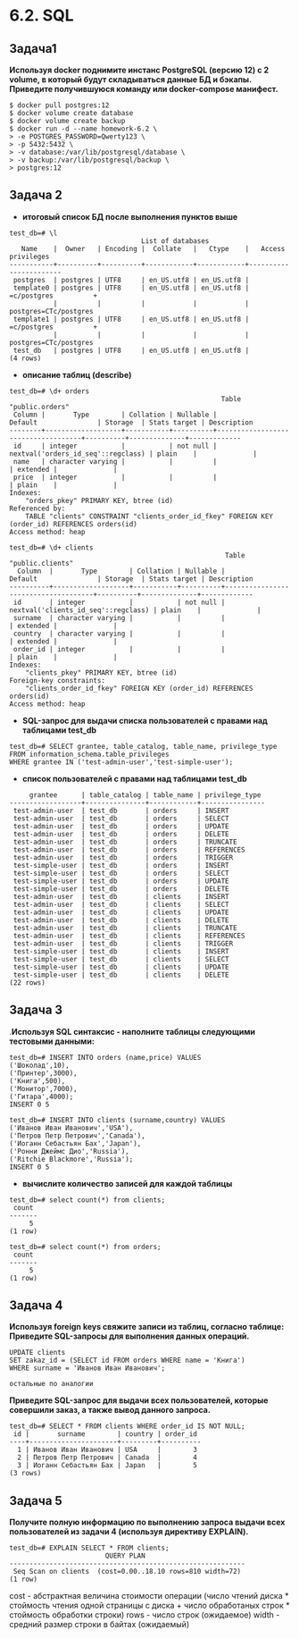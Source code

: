 # 6.2. SQL

## Задача1
**Используя docker поднимите инстанс PostgreSQL (версию 12) c 2 volume, в который будут складываться данные БД и бэкапы.
Приведите получившуюся команду или docker-compose манифест.**
```
$ docker pull postgres:12
$ docker volume create database
$ docker volume create backup
$ docker run -d --name homework-6.2 \
> -e POSTGRES_PASSWORD=Qwerty123 \
> -p 5432:5432 \
> -v database:/var/lib/postgresql/database \
> -v backup:/var/lib/postgresql/backup \
> postgres:12
```
## Задача 2

* **итоговый список БД после выполнения пунктов выше**
```
test_db=# \l
                                 List of databases
   Name    |  Owner   | Encoding |  Collate   |   Ctype    |   Access privileges   
-----------+----------+----------+------------+------------+-----------------------
 postgres  | postgres | UTF8     | en_US.utf8 | en_US.utf8 | 
 template0 | postgres | UTF8     | en_US.utf8 | en_US.utf8 | =c/postgres          +
           |          |          |            |            | postgres=CTc/postgres
 template1 | postgres | UTF8     | en_US.utf8 | en_US.utf8 | =c/postgres          +
           |          |          |            |            | postgres=CTc/postgres
 test_db   | postgres | UTF8     | en_US.utf8 | en_US.utf8 | 
(4 rows)
```

* **описание таблиц (describe)**
```
test_db=# \d+ orders
                                                     Table "public.orders"
 Column |       Type        | Collation | Nullable |              Default               | Storage  | Stats target | Description 
--------+-------------------+-----------+----------+------------------------------------+----------+--------------+-------------
 id     | integer           |           | not null | nextval('orders_id_seq'::regclass) | plain    |              | 
 name   | character varying |           |          |                                    | extended |              | 
 price  | integer           |           |          |                                    | plain    |              | 
Indexes:
    "orders_pkey" PRIMARY KEY, btree (id)
Referenced by:
    TABLE "clients" CONSTRAINT "clients_order_id_fkey" FOREIGN KEY (order_id) REFERENCES orders(id)
Access method: heap
```
```
test_db=# \d+ clients
                                                      Table "public.clients"
  Column  |       Type        | Collation | Nullable |               Default               | Storage  | Stats target | Description 
----------+-------------------+-----------+----------+-------------------------------------+----------+--------------+-------------
 id       | integer           |           | not null | nextval('clients_id_seq'::regclass) | plain    |              | 
 surname  | character varying |           |          |                                     | extended |              | 
 country  | character varying |           |          |                                     | extended |              | 
 order_id | integer           |           |          |                                     | plain    |              | 
Indexes:
    "clients_pkey" PRIMARY KEY, btree (id)
Foreign-key constraints:
    "clients_order_id_fkey" FOREIGN KEY (order_id) REFERENCES orders(id)
Access method: heap

```

* **SQL-запрос для выдачи списка пользователей с правами над таблицами test_db**
```
test_db=# SELECT grantee, table_catalog, table_name, privilege_type
FROM information_schema.table_privileges
WHERE grantee IN ('test-admin-user','test-simple-user');
```

* **список пользователей с правами над таблицами test_db**
```
     grantee      | table_catalog | table_name | privilege_type 
------------------+---------------+------------+----------------
 test-admin-user  | test_db       | orders     | INSERT
 test-admin-user  | test_db       | orders     | SELECT
 test-admin-user  | test_db       | orders     | UPDATE
 test-admin-user  | test_db       | orders     | DELETE
 test-admin-user  | test_db       | orders     | TRUNCATE
 test-admin-user  | test_db       | orders     | REFERENCES
 test-admin-user  | test_db       | orders     | TRIGGER
 test-simple-user | test_db       | orders     | INSERT
 test-simple-user | test_db       | orders     | SELECT
 test-simple-user | test_db       | orders     | UPDATE
 test-simple-user | test_db       | orders     | DELETE
 test-admin-user  | test_db       | clients    | INSERT
 test-admin-user  | test_db       | clients    | SELECT
 test-admin-user  | test_db       | clients    | UPDATE
 test-admin-user  | test_db       | clients    | DELETE
 test-admin-user  | test_db       | clients    | TRUNCATE
 test-admin-user  | test_db       | clients    | REFERENCES
 test-admin-user  | test_db       | clients    | TRIGGER
 test-simple-user | test_db       | clients    | INSERT
 test-simple-user | test_db       | clients    | SELECT
 test-simple-user | test_db       | clients    | UPDATE
 test-simple-user | test_db       | clients    | DELETE
(22 rows)
```

## Задача 3

.**Используя SQL синтаксис - наполните таблицы следующими тестовыми данными:**
```
test_db=# INSERT INTO orders (name,price) VALUES
('Шоколад',10),
('Принтер',3000),
('Книга',500),
('Монитор',7000),
('Гитара',4000);
INSERT 0 5
```

```
test_db=# INSERT INTO clients (surname,country) VALUES
('Иванов Иван Иванович','USA'),
('Петров Петр Петрович','Canada'),
('Иоганн Себастьян Бах','Japan'),
('Ронни Джеймс Дио','Russia'),
('Ritchie Blackmore','Russia');
INSERT 0 5
```
* **вычислите количество записей для каждой таблицы**

```
test_db=# select count(*) from clients;
 count 
-------
     5
(1 row)

test_db=# select count(*) from orders;
 count 
-------
     5
(1 row)
```

## Задача 4
**Используя foreign keys свяжите записи из таблиц, согласно таблице:**
**Приведите SQL-запросы для выполнения данных операций.**

```
UPDATE clients
SET zakaz_id = (SELECT id FROM orders WHERE name = 'Книга')
WHERE surname = 'Иванов Иван Иванович';

остальные по аналогии
```
**Приведите SQL-запрос для выдачи всех пользователей, которые совершили заказ, а также вывод данного запроса.**

```
test_db=# SELECT * FROM clients WHERE order_id IS NOT NULL;
 id |       surname        | country | order_id 
----+----------------------+---------+----------
  1 | Иванов Иван Иванович | USA     |        3
  2 | Петров Петр Петрович | Canada  |        4
  3 | Иоганн Себастьян Бах | Japan   |        5
(3 rows)
```

## Задача 5
**Получите полную информацию по выполнению запроса выдачи всех пользователей из задачи 4 (используя директиву EXPLAIN).**
```
test_db=# EXPLAIN SELECT * FROM clients;
                        QUERY PLAN                         
-----------------------------------------------------------
 Seq Scan on clients  (cost=0.00..18.10 rows=810 width=72)
(1 row)
```
cost - абстрактная величина стоимости операции  (число чтений диска * стоймость чтения одной страницы с диска + число обработаных строк * стоймость обработки строки)
rows - число строк (ожидаемое)
width - средний размер строки в байтах (ожидаемый)
